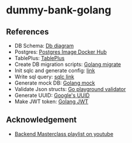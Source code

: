 # dummy-bank-golang


## References
- DB Schema: [Db diagram](https://dbdiagram.io/home)
- Postgres: [Postgres Image Docker Hub](https://hub.docker.com/_/postgres)
- TablePlus: [TablePlus](https://tableplus.com/blog/2019/10/tableplus-linux-installation.html)
- Create DB migration scripts: [Golang migrate](https://github.com/golang-migrate/migrate)
- Init sqlc and generate config: [link](https://docs.sqlc.dev/en/stable/reference/config.html#version-1)
- Write sql query: [sqlc link](https://docs.sqlc.dev/en/stable/tutorials/getting-started-postgresql.html)
- Generate mock DB: [Golang mock](https://github.com/golang/mock)
- Validate Json structs: [Go playground validator](https://github.com/go-playground/validator)
- Generate UUID: [Google's UUID](https://github.com/google/uuid)
- Make JWT token: [Golang JWT](https://github.com/golang-jwt/jwt)

## Acknowledgement
- [Backend Masterclass playlist on youtube](https://www.youtube.com/playlist?list=PLy_6D98if3ULEtXtNSY_2qN21VCKgoQAE)
